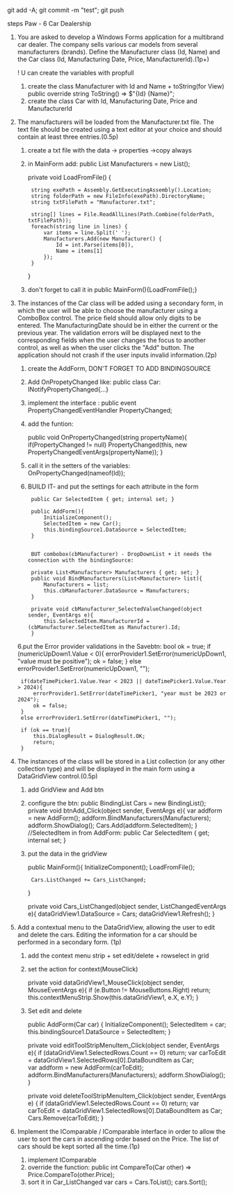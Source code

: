 git add -A; git commit -m "test"; git push

steps Paw - 6
Car Dealership
1.  You are asked to develop a Windows Forms application for a multibrand car dealer. The company
sells various car models from several manufacturers (brands). Define the Manufacturer class (Id, Name) and
the Car class (Id, Manufacturing Date, Price, Manufacturerld).(1p+)

	!  U can create the variables with propfull
	1. create the class Manufacturer with Id and Name + toString(for View)
		 public override string ToString() => $"{Id} {Name}";
	2. create the class Car with Id, Manufacturing Date, Price and Manufacturerld

2. The manufacturers will be loaded from the Manufacturer.txt file. The text file should be created using
a text editor at your choice and should contain at least three entries.(0.5p)

	1. create a txt file with the data -> properties ->copy always
	2. in MainForm add: 
		public List<Manufacturer> Manufacturers = new List<Manufacturer>();

		private void LoadFromFile() {

    		string exePath = Assembly.GetExecutingAssembly().Location;
    		string folderPath = new FileInfo(exePath).DirectoryName;
    		string txtFilePath = "Manufacturer.txt";
		
    		string[] lines = File.ReadAllLines(Path.Combine(folderPath, txtFilePath));
    		foreach(string line in lines) {
    		    var items = line.Split(' ');
    		    Manufacturers.Add(new Manufacturer() {
    		        Id = int.Parse(items[0]),
    		        Name = items[1]
    		    });
    		}
		}
	3. don't forget to call it in public MainForm(){LoadFromFile();}


3. The instances of the Car class will be added using a secondary form, in which the user will be able to
choose the manufacturer using a ComboBox control. The price field should allow only digits to be entered.
The ManufacturingDate should be in either the current or the previous year. The validation errors will be
displayed next to the corresponding fields when the user changes the focus to another control, as well as
when the user clicks the "Add" button. The application should not crash if the user inputs invalid information.(2p)

	1. create the AddForm, DON'T FORGET TO ADD BINDINGSOURCE  
	2. Add OnPropetyChanged like: public class Car: INotifyPropertyChanged{...}
	3. implement the interface : public event PropertyChangedEventHandler PropertyChanged;
	4. add the funtion:

		public void OnPropertyChanged(string propertyName){
   			 if(PropertyChanged != null) 
        		PropertyChanged(this, new PropertyChangedEventArgs(propertyName)); 
		}

	5. call it in the setters of the variables: OnPropertyChanged(nameof(Id));
	6. BUILD IT- and put the settings for each attribute in the form

			public Car SelectedItem { get; internal set; }

			public AddForm(){
    			InitializeComponent();
    			SelectedItem = new Car();
    			this.bindingSource1.DataSource = SelectedItem;
			}


			BUT combobox(cbManufacturer) - DropDownList + it needs the connection with the bindingSource:

			private List<Manufacturer> Manufacturers { get; set; }
			public void BindManufacturers(List<Manufacturer> list){
     			Manufacturers = list;
     			this.cbManufacturer.DataSource = Manufacturers;
 			}

 			private void cbManufacturer_SelectedValueChanged(object sender, EventArgs e){
    			this.SelectedItem.ManufacturerId = (cbManufacturer.SelectedItem as Manufacturer).Id;
 			}

    6.put the Error provider validations in the Savebtn:
    	bool ok = true;
		if (numericUpDown1.Value < 0){
		    errorProvider1.SetError(numericUpDown1, "value must be positive");
		    ok = false;
		} 
		else errorProvider1.SetError(numericUpDown1, "");
		
		if(dateTimePicker1.Value.Year < 2023 || dateTimePicker1.Value.Year > 2024){
		    errorProvider1.SetError(dateTimePicker1, "year must be 2023 or 2024");
		    ok = false;
		}
		else errorProvider1.SetError(dateTimePicker1, "");
		
		if (ok == true){ 
		    this.DialogResult = DialogResult.OK;
		    return;
		}



4. The instances of the class will be stored in a List<T> collection (or any other collection type) and will be displayed in the main form using a DataGridView control.(0.5p)
	1. add GridView and Add btn 
	2. configure the btn:
		public BindingList<Car> Cars = new BindingList<Car>();
		private void btnAdd_Click(object sender, EventArgs e){
   			var addform = new AddForm();
   			addform.BindManufacturers(Manufacturers);
   			addform.ShowDialog();
    		Cars.Add(addform.SelectedItem);
		}
		//SelectedItem in from AddForm: public Car SelectedItem { get; internal set; }
	3. put the data in the gridView

		public MainForm(){
    		InitializeComponent();
    		LoadFromFile();

    		Cars.ListChanged += Cars_ListChanged;
		}

		private void Cars_ListChanged(object sender, ListChangedEventArgs e){
    		dataGridView1.DataSource = Cars;
    		dataGridView1.Refresh();
		}


5. Add a contextual menu to the DataGridView, allowing the user to edit and delete the cars. Editing the
information for a car should be performed in a secondary form. (1p)

	1. add the context menu strip + set edit/delete + rowselect in grid 
	2. set the action for context(MouseClick)

		 private void dataGridView1_MouseClick(object sender, MouseEventArgs e){
     		if (e.Button != MouseButtons.Right)
     		    return;
     		this.contextMenuStrip.Show(this.dataGridView1, e.X, e.Y);
 		}

 	3. Set edit and delete

 		public AddForm(Car car) {
    		InitializeComponent();
    		SelectedItem = car;
    		this.bindingSource1.DataSource = SelectedItem;
		}

	    private void editToolStripMenuItem_Click(object sender, EventArgs e){
    		if (dataGridView1.SelectedRows.Count == 0)
    		    return;
    		var carToEdit = dataGridView1.SelectedRows[0].DataBoundItem as Car;          
    		var addform = new AddForm(carToEdit);
    		addform.BindManufacturers(Manufacturers);
    		addform.ShowDialog();
		}		

        private void deleteToolStripMenuItem_Click(object sender, EventArgs e)		{
    		if (dataGridView1.SelectedRows.Count == 0)
    		    return;
    		var carToEdit = dataGridView1.SelectedRows[0].DataBoundItem as Car;
    		Cars.Remove(carToEdit);
		}


6. Implement the IComparable<T> / IComparable interface in order to allow the user to sort the cars in
ascending order based on the Price. The list of cars should be kept sorted all the time.(1p)
	1. implement IComparable<Car>
	2. override the function: public int CompareTo(Car other) => Price.CompareTo(other.Price);
	3. sort it in Car_ListChanged
		var cars = Cars.ToList();
		cars.Sort();

